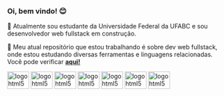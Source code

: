 ### Oi, bem vindo! 😊

<div>
  <p>🏫 Atualmente sou estudante da Universidade Federal da UFABC e sou desenvolvedor web fullstack em construção.</p>
  <p>🌟 Meu atual repositório que estou trabalhando é sobre dev web fullstack, onde estou estudando diversas ferramentas e linguagens relacionadas. Você pode verificar <a href="https://github.com/gilmarcarlos-developer/projetos-de-estudos-frontend-2022"><b>aqui!</b></a></p>
</div>

<div style="display: inline-block;">
  <img align="center" alt="logo html5" width="50" height="40" src="https://cdn.jsdelivr.net/gh/devicons/devicon/icons/html5/html5-plain-wordmark.svg" />
  <img align="center" alt="logo html5" width="50" height="40" src="https://cdn.jsdelivr.net/gh/devicons/devicon/icons/css3/css3-original-wordmark.svg" />
  <img align="center" alt="logo html5" width="50" height="40" src="https://cdn.jsdelivr.net/gh/devicons/devicon/icons/javascript/javascript-original.svg" />
  <img align="center" alt="logo html5" width="50" height="40" src="https://cdn.jsdelivr.net/gh/devicons/devicon/icons/sass/sass-original.svg" />
  <img align="center" alt="logo html5" width="50" height="40" src="https://cdn.jsdelivr.net/gh/devicons/devicon/icons/bootstrap/bootstrap-original.svg" />
  <img align="center" alt="logo html5" width="50" height="40" src="https://cdn.jsdelivr.net/gh/devicons/devicon/icons/git/git-original.svg" />
  <img align="center" alt="logo html5" width="50" height="40" src="https://cdn.jsdelivr.net/gh/devicons/devicon/icons/c/c-original.svg" />
</div>
